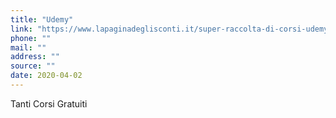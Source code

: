 ```yaml
---
title: "Udemy"
link: "https://www.lapaginadeglisconti.it/super-raccolta-di-corsi-udemy-gratis-in-italiano/"
phone: ""
mail: ""
address: ""
source: ""
date: 2020-04-02
---
```


Tanti Corsi Gratuiti
